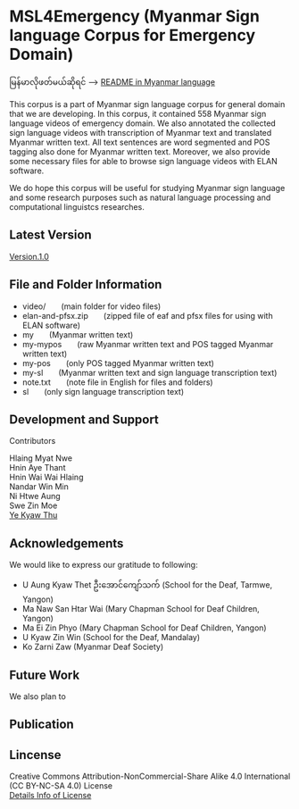 # MSL4Emergency (Myanmar Sign language Corpus for Emergency Domain)  

မြန်မာလိုဖတ်မယ်ဆိုရင် -->  [README in Myanmar language](https://github.com/ye-kyaw-thu/MSL4Emergency/blob/master/README-my.md)  

This corpus is a part of Myanmar sign language corpus for general domain that we are developing. In this corpus, it contained 558 Myanmar sign language videos of emergency domain. We also annotated the collected sign language videos with transcription of Myanmar text and translated Myanmar written text. All text sentences are word segmented and POS tagging also done for Myanmar written text. Moreover, we also provide some necessary files for able to browse sign language videos with ELAN software.

We do hope this corpus will be useful for studying Myanmar sign language and some research purposes such as natural language processing and computational linguistcs researches.


## Latest Version

[Version.1.0](https://github.com/ye-kyaw-thu/MSL4Emergency/tree/master/msl4emergency-ver-1.0)  

## File and Folder Information

* video/ &nbsp;&nbsp;&nbsp;&nbsp;&nbsp; (main folder for video files)  
* elan-and-pfsx.zip &nbsp;&nbsp;&nbsp;&nbsp;&nbsp; (zipped file of eaf and pfsx files for using with ELAN software)  
* my &nbsp;&nbsp;&nbsp;&nbsp;&nbsp; (Myanmar written text)  
* my-mypos &nbsp;&nbsp;&nbsp;&nbsp;&nbsp; (raw Myanmar written text and POS tagged Myanmar written text)  
* my-pos &nbsp;&nbsp;&nbsp;&nbsp;&nbsp; (only POS tagged Myanmar written text)  
* my-sl &nbsp;&nbsp;&nbsp;&nbsp;&nbsp; (Myanmar written text and sign language transcription text)  
* note.txt &nbsp;&nbsp;&nbsp;&nbsp;&nbsp; (note file in English for files and folders)  
* sl &nbsp;&nbsp;&nbsp;&nbsp;&nbsp; (only sign language transcription text) 

## Development and Support

Contributors 

Hlaing Myat Nwe  
Hnin Aye Thant  
Hnin Wai Wai Hlaing  
Nandar Win Min  
Ni Htwe Aung  
Swe Zin Moe  
[Ye Kyaw Thu](https://sites.google.com/site/yekyawthunlp/)  

## Acknowledgements
We would like to express our gratitude to following:

* U Aung Kyaw Thet ဦးအောင်ကျော်သက် (School for the Deaf, Tarmwe, Yangon)  
* Ma Naw San Htar Wai (Mary Chapman School for Deaf Children, Yangon)  
* Ma Ei Zin Phyo (Mary Chapman School for Deaf Children, Yangon)  
* U Kyaw Zin Win (School for the Deaf, Mandalay)  
* Ko Zarni Zaw (Myanmar Deaf Society)

## Future Work
We also plan to

## Publication

## Lincense
Creative Commons Attribution-NonCommercial-Share Alike 4.0 International (CC BY-NC-SA 4.0) License  
[Details Info of License](https://creativecommons.org/licenses/by-nc-sa/4.0/)
